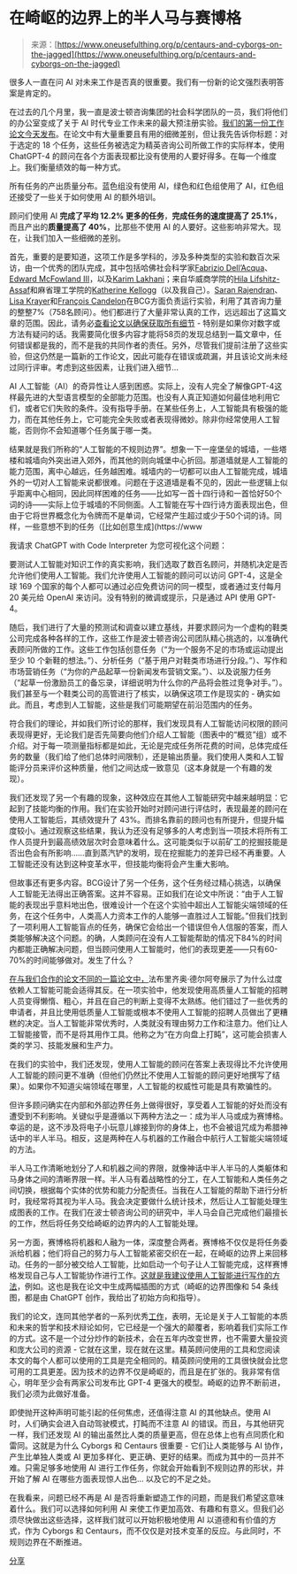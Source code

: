 <!--yml

类别：未分类

日期：2024-05-27 14:49:58

-->

# 在崎岖的边界上的半人马与赛博格

> 来源：[https://www.oneusefulthing.org/p/centaurs-and-cyborgs-on-the-jagged](https://www.oneusefulthing.org/p/centaurs-and-cyborgs-on-the-jagged)

很多人一直在问 AI 对未来工作是否真的很重要。我们有一份新的论文强烈表明答案是肯定的。

在过去的几个月里，我一直是波士顿咨询集团的社会科学团队的一员，我们将他们的办公室变成了关于 AI 时代专业工作未来的最大预注册实验。[我们的第一份工作论文今天发布](https://papers.ssrn.com/sol3/papers.cfm?abstract_id=4573321)。在论文中有大量重要且有用的细微差别，但让我先告诉你标题：对于选定的 18 个任务，这些任务被选定为精英咨询公司所做工作的实际样本，使用 ChatGPT-4 的顾问在各个方面表现都比没有使用的人要好得多。在每一个维度上。我们衡量绩效的每一种方式。

所有任务的产出质量分布。蓝色组没有使用 AI，绿色和红色组使用了 AI，红色组还接受了一些关于如何使用 AI 的额外培训。

顾问们使用 AI **完成了平均 12.2% 更多的任务**，**完成任务的速度提高了 25.1%**，而且产出的**质量提高了 40%**，比那些不使用 AI 的人要好。这些影响非常大。现在，让我们加入一些细微的差别。

首先，重要的是要知道，这项工作是多学科的，涉及多种类型的实验和数百次采访，由一个优秀的团队完成，其中包括哈佛社会科学家[Fabrizio Dell’Acqua](https://www.fabriziodellacqua.com/)、[Edward McFowland III](https://www.hbs.edu/faculty/Pages/profile.aspx?facId=772797)，以及[Karim Lakhani](https://www.hbs.edu/faculty/Pages/profile.aspx?facId=240491)；来自华威商学院的[Hila Lifshitz-Assaf](https://www.hilalifshitz.com/)和麻省理工学院的[Katherine Kellogg](https://mitsloan.mit.edu/faculty/directory/kate-kellogg)（以及我自己）。[Saran Rajendran](https://bcghendersoninstitute.com/contributors/saran-rajendran/)、[Lisa Krayer](https://bcghendersoninstitute.com/contributors/lisa-krayer/)和[François Candelon](https://www.bcg.com/about/people/experts/francois-candelon)在BCG方面负责运行实验，利用了其咨询力量的整整7%（758名顾问）。他们都进行了大量非常认真的工作，远远超出了这篇文章的范围。因此，请务必[查看论文以确保获取所有细节](https://papers.ssrn.com/sol3/papers.cfm?abstract_id=4573321) - 特别是如果你对数字或方法有疑问的话。我需要简化很多内容才能将58页的发现总结到一篇文章中，任何错误都是我的，而不是我的共同作者的责任。另外，尽管我们提前注册了这些实验，但这仍然是一篇新的工作论文，因此可能存在错误或疏漏，并且该论文尚未经过同行评审。考虑到这些因素，让我们进入细节...

AI   人工智能（AI）的奇异性让人感到困惑。实际上，没有人完全了解像GPT-4这样最先进的大型语言模型的全部能力范围。也没有人真正知道如何最佳地利用它们，或者它们失败的条件。没有指导手册。在某些任务上，人工智能具有极强的能力，而在其他任务上，它可能完全失败或者表现得微妙。除非你经常使用人工智能，否则你不会知道哪个任务属于哪一类。

结果就是我们所称的“人工智能的不规则边界”。想象一下一座堡垒的城墙，一些塔楼和城墙向外突出进入郊外，而其他的则向城堡中心折回。那道墙就是人工智能的能力范围，离中心越远，任务越困难。城墙内的一切都可以由人工智能完成，城墙外的一切对人工智能来说都很难。问题在于这道墙是看不见的，因此一些逻辑上似乎距离中心相同，因此同样困难的任务——比如写一首十四行诗和一首恰好50个词的诗——实际上位于城墙的不同侧面。人工智能在写十四行诗方面表现出色，但由于它将世界概念化为令牌而不是单词，它经常产生超过或少于50个词的诗。同样，一些意想不到的任务（[比如创意生成](https://www

我请求 ChatGPT with Code Interpreter 为您可视化这个问题：

要测试人工智能对知识工作的真实影响，我们选取了数百名顾问，并随机决定是否允许他们使用人工智能。我们允许使用人工智能的顾问可以访问 GPT-4，这是全球 169 个国家的每个人都可以通过必应免费访问的同一模型，或者通过支付每月 20 美元给 OpenAI 来访问。没有特别的微调或提示，只是通过 API 使用 GPT-4。

随后，我们进行了大量的预测试和调查以建立基线，并要求顾问为一个虚构的鞋类公司完成各种各样的工作，这些工作是波士顿咨询公司团队精心挑选的，以准确代表顾问所做的工作。这些工作包括创意任务（“为一个服务不足的市场或运动提出至少 10 个新鞋的想法。”）、分析任务（“基于用户对鞋类市场进行分段。”）、写作和市场营销任务（“为你的产品起草一份新闻发布营销文案。”）、以及说服力任务（“起草一份激励员工的备忘录，详细说明为什么你的产品将会胜过竞争对手。”）。我们甚至与一个鞋类公司的高管进行了核实，以确保这项工作是现实的 - 确实如此。而且，考虑到人工智能，这些是我们可能期望在前沿范围内的任务。

符合我们的理论，并如我们所讨论的那样，我们发现具有人工智能访问权限的顾问表现得更好，无论我们是否先简要向他们介绍人工智能（图表中的“概览”组）或不介绍。对于每一项测量指标都是如此，无论是完成任务所花费的时间，总体完成任务的数量（我们给了他们总体时间限制），还是输出质量。我们使用人类和人工智能评分员来评价这种质量，他们之间达成一致意见（这本身就是一个有趣的发现）。

我们还发现了另一个有趣的现象，这种效应在其他人工智能研究中越来越明显：它起到了技能均衡的作用。我们在实验开始时对顾问进行评估时，表现最差的顾问在使用人工智能后，其绩效提升了 43%。而排名靠前的顾问也有所提升，但提升幅度较小。通过观察这些结果，我认为还没有足够多的人考虑到当一项技术将所有工作人员提升到最高绩效层次时会意味着什么。这可能类似于以前矿工的挖掘技能是否出色会有所影响……直到蒸汽铲的发明，现在挖掘能力的差异已经不再重要。人工智能还没有达到这种变革水平，但技能均衡将会产生重大影响。

但故事还有更多内容。BCG设计了另一个任务，这个任务经过精心挑选，以确保人工智能无法得出正确答案。这并不容易。正如我们在论文中所说：“由于人工智能的表现出乎意料地出色，很难设计一个在这个实验中超出人工智能尖端领域的任务，在这个任务中，人类高人力资本工作的人能够一直胜过人工智能。”但我们找到了一项利用人工智能盲点的任务，确保它会给出一个错误但令人信服的答案，而人类能够解决这个问题。的确，人类顾问在没有人工智能帮助的情况下84%的时间内都能正确解决问题，但当顾问使用人工智能时，他们的表现更差——只有60-70%的时间能够做对。发生了什么？

[在与我们合作的论文不同的一篇论文中，](https://static1.squarespace.com/static/604b23e38c22a96e9c78879e/t/62d5d9448d061f7327e8a7e7/1658181956291/Falling+Asleep+at+the+Wheel+-+Fabrizio+DellAcqua.pdf)法布里齐奥·德尔阿夸展示了为什么过度依赖人工智能可能会适得其反。在一项实验中，他发现使用高质量人工智能的招聘人员变得懒惰、粗心，并且在自己的判断上变得不太熟练。他们错过了一些优秀的申请者，并且比使用低质量人工智能或根本不使用人工智能的招聘人员做出了更糟糕的决定。当人工智能非常优秀时，人类就没有理由努力工作和注意力。他们让人工智能接管，而不是将其用作工具。他称之为“在方向盘上打盹”，这可能会损害人类的学习、技能发展和生产力。

在我们的实验中，我们还发现，使用人工智能的顾问在答案上表现得比不允许使用人工智能的顾问更不准确（但他们仍然比不使用人工智能的顾问更好地撰写了结果）。如果你不知道尖端领域在哪里，人工智能的权威性可能是具有欺骗性的。

但许多顾问确实在内部和外部边界任务上做得很好，享受着人工智能的好处而没有遭受到不利影响。关键似乎是遵循以下两种方法之一：成为半人马或成为赛博格。幸运的是，这不涉及将电子小玩意儿嫁接到你的身体上，也不会被诅咒成为希腊神话中的半人半马。相反，这是两种在人与机器的工作融合中航行人工智能尖端领域的方法。

半人马工作清晰地划分了人和机器之间的界限，就像神话中半人半马的人类躯体和马身体之间的清晰界限一样。半人马有着战略性的分工，在人工智能和人类任务之间切换，根据每个实体的优势和能力分配责任。当我在人工智能的帮助下进行分析时，我经常将其视为半人马。我会决定要做什么统计技术，然后让人工智能处理生成图表的工作。在我们在波士顿咨询公司的研究中，半人马会自己完成他们最擅长的工作，然后将任务交给崎岖的边界内的人工智能处理。

另一方面，赛博格将机器和人融为一体，深度整合两者。赛博格不仅仅是将任务委派给机器；他们将自己的努力与人工智能紧密交织在一起，在崎岖的边界上来回移动。任务的一部分被交给人工智能，比如启动一个句子让人工智能完成，这样赛博格发现自己与人工智能协作进行工作。[这就是我建议使用人工智能进行写作的方法](https://www.oneusefulthing.org/p/embracing-weirdness-what-it-means)，例如。这也是我在论文中生成两幅插图的方式（崎岖的边界图像和 54 条线图，都是由 ChatGPT 创作，我给出了初始方向和指导）。

我们的论文，连同其他学者的一系列优秀[工作](https://www.oneusefulthing.org/p/secret-cyborgs-the-present-disruption)，表明，无论是关于人工智能的本质和未来的哲学和技术辩论如何，它已经是一个强大的颠覆者，影响着我们实际工作的方式。这不是一个过分炒作的新技术，会在五年内改变世界，也不需要大量投资和庞大公司的资源 - 它就在这里，现在就在这里。精英顾问使用的工具和您阅读本文的每个人都可以使用的工具是完全相同的。精英顾问使用的工具很快就会比您可用的工具更差。因为技术的边界不仅是崎岖的，而且是在扩张的。我非常有信心，明年至少会有两家公司发布比 GPT-4 更强大的模型。崎岖的边界不断前进，我们必须为此做好准备。

即使抛开这种声明可能引起的任何焦虑，还值得注意 AI 的其他缺点。使用 AI 时，人们确实会进入自动驾驶模式，打盹而不注意 AI 的错误。而且，与其他研究一样，我们还发现 AI 的输出虽然比人类的质量更高，但在总体上也有点同质化和雷同。这就是为什么 Cyborgs 和 Centaurs 很重要 - 它们让人类能够与 AI 协作，产生比单独人类或 AI 更加多样化、更正确、更好的结果。而成为其中的一员并不难。只需足够多地使用 AI 进行工作任务，你就会开始看到不规则边界的形状，并开始了解 AI 在哪些方面表现惊人出色... 以及它的不足之处。

在我看来，问题已经不再是 AI 是否将重新塑造工作的问题，而是我们希望这意味着什么。我们可以选择如何利用 AI 来使工作更加高效、有趣和有意义。但我们必须尽快做出这些选择，这样我们就可以开始积极地使用 AI 以道德和有价值的方式，作为 Cyborgs 和 Centaurs，而不仅仅是对技术变革的反应。与此同时，不规则边界在不断推进。

[分享](https://www.oneusefulthing.org/p/centaurs-and-cyborgs-on-the-jagged?utm_source=substack&utm_medium=email&utm_content=share&action=share)
